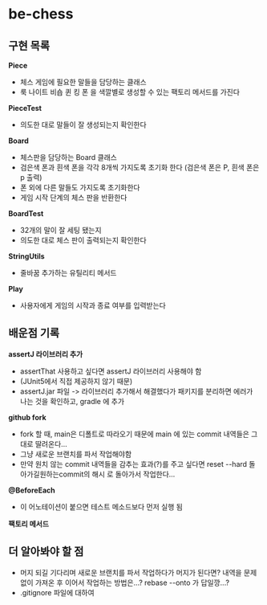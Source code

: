 # be-chess
## 구현 목록
**Piece**
- 체스 게임에 필요한 말들을 담당하는 클래스 
- 룩 나이트 비숍 퀸 킹 폰 을 색깔별로 생성할 수 있는 팩토리 메서드를 가진다

**PieceTest**
- 의도한 대로 말들이 잘 생성되는지 확인한다 

**Board**
- 체스판을 담당하는 Board 클래스
- 검은색 폰과 흰색 폰을 각각 8개씩 가지도록 초기화 한다 (검은색 폰은 P, 흰색 폰은 p 출력)
- 폰 외에 다른 말들도 가지도록 초기화한다
- 게임 시작 단계의 체스 판을 반환한다

**BoardTest**
- 32개의 말이 잘 세팅 됐는지
- 의도한 대로 체스 판이 출력되는지 확인한다 

**StringUtils**
- 줄바꿈 추가하는 유틸리티 메서드 

**Play**
- 사용자에게 게임의 시작과 종료 여부를 입력받는다

## 배운점 기록
**assertJ 라이브러리 추가**
- assertThat 사용하고 싶다면 assertJ 라이브러리 사용해야 함
- (JUnit5에서 직접 제공하지 않기 때문)
- assertJ.jar 파일 -> 라이브러리 추가해서 해결했다가 패키지를 분리하면 에러가 나는 것을 확인하고, gradle 에 추가

**github fork**
- fork 할 때, main은 디폴트로 따라오기 때문에 main 에 있는 commit 내역들은 그대로 딸려온다...
- 그냥 새로운 브랜치를 파서 작업해야함 
- 만약 원치 않는 commit 내역들을 감추는 효과(?)를 주고 싶다면 reset --hard 돌아가길원하는commit의 해시 로 돌아가서 작업한다...

**@BeforeEach**
- 이 어노테이션이 붙으면 테스트 메소드보다 먼저 실행 됨 

**팩토리 메서드**

## 더 알아봐야 할 점
- 머지 되길 기다리며 새로운 브랜치를 파서 작업하다가 머지가 된다면? 내역을 문제 없이 가져온 후 이어서 작업하는 방법은...? rebase --onto 가 답일깡...?
- .gitignore 파일에 대하여 